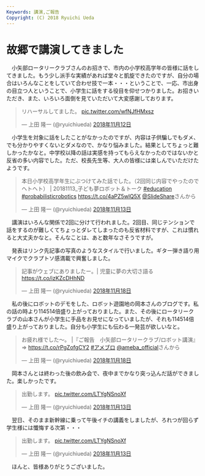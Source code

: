```yaml
---
Keywords: 講演,ご報告
Copyright: (C) 2018 Ryuichi Ueda
---
```


# 故郷で講演してきました

　小矢部ロータリークラブさんのお招きで、市内の小学校高学年の皆様に話をしてきました。もう少し派手な実績があれば堂々と凱旋できたのですが、自分の場合はいろんなことをしていて合わせ技で一本・・・ということで、一応、市出身の目立つ人ということで、小学生に話をする役目を仰せつかりました。お招きいただき、また、いろいろ面倒を見ていただいて大変感謝しております。

<blockquote class="twitter-tweet" data-lang="ja"><p lang="ja" dir="ltr">リハーサルしてました。 <a href="https://t.co/wfNJfHMxsz">pic.twitter.com/wfNJfHMxsz</a></p>&mdash; 上田 隆一 (@ryuichiueda) <a href="https://twitter.com/ryuichiueda/status/1061957878733402113?ref_src=twsrc%5Etfw">2018年11月12日</a></blockquote>
<script async src="https://platform.twitter.com/widgets.js" charset="utf-8"></script>


　小学生を対象に話をしたことがなかったのですが、内容は子供騙しでもダメ、でも分かりやすくないとダメなので、かなり悩みました。結果としてちょっと難しかったかなと。中学校以降の話は実感を持ってもらえなかったのではないかと反省の多い内容でした。ただ、校長先生等、大人の皆様には楽しんでいただけたようです。

<blockquote class="twitter-tweet" data-lang="ja"><p lang="ja" dir="ltr">本日小学校高学年生にぶつけてみた話でした。（2回同じ内容でやったのでヘトヘト） | 20181113_子ども夢ロボット＆トーク <a href="https://twitter.com/hashtag/education?src=hash&amp;ref_src=twsrc%5Etfw">#education</a> <a href="https://twitter.com/hashtag/probabilisticrobotics?src=hash&amp;ref_src=twsrc%5Etfw">#probabilisticrobotics</a> <a href="https://t.co/4aPZ5wlQ5X">https://t.co/4aPZ5wlQ5X</a> <a href="https://twitter.com/SlideShare?ref_src=twsrc%5Etfw">@SlideShare</a>さんから</p>&mdash; 上田 隆一 (@ryuichiueda) <a href="https://twitter.com/ryuichiueda/status/1062238971244118016?ref_src=twsrc%5Etfw">2018年11月13日</a></blockquote>


　講演はいろんな関係で2回に分けて行われました。2回目、同じテンションで話をするのが難しくてちょっとダレてしまったのも反省材料ですが、これは慣れると大丈夫かなと。そんなことは、あと数年なさそうですが。

　発表はリンク先記事の写真のようなスタイルで行いました。ギター弾き語り用マイクでクラプトソ感満載で興奮しました。

<blockquote class="twitter-tweet" data-lang="ja"><p lang="ja" dir="ltr">記事がウェブにありましたー。| 児童に夢の大切さ語る<a href="https://t.co/izKZcDHhND">https://t.co/izKZcDHhND</a></p>&mdash; 上田 隆一 (@ryuichiueda) <a href="https://twitter.com/ryuichiueda/status/1064087092764889089?ref_src=twsrc%5Etfw">2018年11月18日</a></blockquote>



　私の後にロボットのデモをした、ロボット遊園地の岡本さんのブログです。私の話の時より114514倍盛り上がっておりました。また、その後にロータリークラブの山本さんが小学生に手品をお見せになっていましたが、それも114514倍盛り上がっておりました。自分も小学生にも伝わる一発芸が欲しいなと。


<blockquote class="twitter-tweet" data-lang="ja"><p lang="ja" dir="ltr">お疲れ様でした〜。 |『ご報告　小矢部ロータリークラブ/ロボット講演』<br>⇒ <a href="https://t.co/rPgZofgCY2">https://t.co/rPgZofgCY2</a> <a href="https://twitter.com/hashtag/%E3%82%A2%E3%83%A1%E3%83%96%E3%83%AD?src=hash&amp;ref_src=twsrc%5Etfw">#アメブロ</a> <a href="https://twitter.com/ameba_official?ref_src=twsrc%5Etfw">@ameba_official</a>さんから</p>&mdash; 上田 隆一 (@ryuichiueda) <a href="https://twitter.com/ryuichiueda/status/1064042645746380801?ref_src=twsrc%5Etfw">2018年11月18日</a></blockquote>

　岡本さんとは終わった後の飲み会で、夜中までかなり突っ込んだ話ができました。楽しかったです。


<blockquote class="twitter-tweet" data-lang="ja"><p lang="ja" dir="ltr">出勤します。 <a href="https://t.co/LTYgNSnoXf">pic.twitter.com/LTYgNSnoXf</a></p>&mdash; 上田 隆一 (@ryuichiueda) <a href="https://twitter.com/ryuichiueda/status/1062484704274731008?ref_src=twsrc%5Etfw">2018年11月13日</a></blockquote>

　翌日、そのまま新幹線に乗って午後イチの講義をしましたが、ろれつが回らず学生様には懺悔する次第・・・

<blockquote class="twitter-tweet" data-lang="ja"><p lang="ja" dir="ltr">出勤します。 <a href="https://t.co/LTYgNSnoXf">pic.twitter.com/LTYgNSnoXf</a></p>&mdash; 上田 隆一 (@ryuichiueda) <a href="https://twitter.com/ryuichiueda/status/1062484704274731008?ref_src=twsrc%5Etfw">2018年11月13日</a></blockquote>


　ほんと、皆様ありがとうございました。

